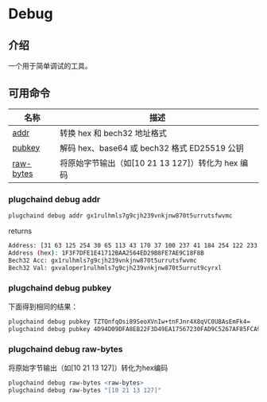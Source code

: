 # Debug

## 介绍

一个用于简单调试的工具。

## 可用命令

| 名称                               | 描述                                              |
| ---------------------------------- | ------------------------------------------------- |
| [addr](#plugchaind-debug-addr)           | 转换 hex 和 bech32 地址格式                       |
| [pubkey](#plugchaind-debug-pubkey)       | 解码 hex、base64 或 bech32 格式 ED25519 公钥      |
| [raw-bytes](#plugchaind-debug-raw-bytes) | 将原始字节输出（如[10 21 13 127]）转化为 hex 编码 |

### plugchaind debug addr

```bash
plugchaind debug addr gx1rulhmls7g9cjh239vnkjnw870t5urrutsfwvmc
```

returns

```bash
Address: [31 63 125 254 30 65 113 43 170 37 100 237 41 184 254 122 233 193 143 139]
Address (hex): 1F3F7DFE1E41712BAA2564ED29B8FE7AE9C18F8B
Bech32 Acc: gx1rulhmls7g9cjh239vnkjnw870t5urrutsfwvmc
Bech32 Val: gxvaloper1rulhmls7g9cjh239vnkjnw870t5urrut9cyrxl
```

### plugchaind debug pubkey

下面得到相同的结果：

```bash
plugchaind debug pubkey TZTQnfqOsi89SeoXVnIw+tnFJnr4X8qVC0U8AsEmFk4=
plugchaind debug pubkey 4D94D09DFA8EB22F3D49EA17567230FAD9C5267AF85FCA950B453C02C126164E
  ```

### plugchaind debug raw-bytes

将原始字节输出（如[10 21 13 127]）转化为hex编码

```bash
plugchaind debug raw-bytes <raw-bytes>
plugchaind debug raw-bytes "[10 21 13 127]"
```
